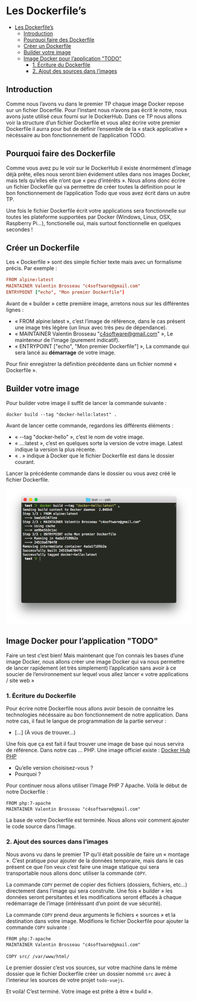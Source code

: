 # Les Dockerfile’s

<!-- TOC -->

- [Les Dockerfile’s](#les-dockerfiles)
    - [Introduction](#introduction)
    - [Pourquoi faire des Dockerfile](#pourquoi-faire-des-dockerfile)
    - [Créer un Dockerfile](#créer-un-dockerfile)
    - [Builder votre image](#builder-votre-image)
    - [Image Docker pour l’application "TODO"](#image-docker-pour-lapplication-todo)
        - [1. Écriture du Dockerfile](#1-écriture-du-dockerfile)
        - [2. Ajout des sources dans l’images](#2-ajout-des-sources-dans-limages)

<!-- /TOC -->

## Introduction

Comme nous l’avons vu dans le premier TP chaque image Docker repose sur un fichier Docerfile. Pour l’instant nous n’avons pas écrit le notre, nous avons juste utilisé ceux fourni sur le DockerHub. Dans ce TP nous allons voir la structure d’un fichier Dockerfile et vous allez écrire votre premier Dockerfile il aurra pour but de définir l’ensemble de la « stack applicative » nécéssaire au bon fonctionnement de l’application TODO.

## Pourquoi faire des Dockerfile

Comme vous avez pu le voir sur le DockerHub il existe énormément d’image déjà prête, elles nous seront bien évidement utiles dans nos images Docker, mais tels qu’elles elle n’ont que « peu d’intérêts ». Nous allons donc écrire un fichier Dockefile qui va permettre de créer toutes la définition pour le bon fonctionnement de l’application Todo que vous avez écrit dans un autre TP.

Une fois le fichier Dockerfile écrit votre applications sera fonctionnelle sur toutes les plateforme supportées par Docker (Windows, Linux, OSX, Raspberry Pi…), fonctionelle oui, mais surtout fonctionnelle en quelques secondes !

## Créer un Dockerfile

Les « Dockerfile » sont des simple fichier texte mais avec un formalisme précis. Par exemple :

```conf
FROM alpine:latest
MAINTAINER Valentin Brosseau "c4software@gmail.com"
ENTRYPOINT ["echo", "Mon premier Dockerfile"]
```

Avant de « builder » cette première image, arretons nous sur les différentes lignes :

- « FROM alpine:latest », c’est l’image de référence, dans le cas présent une image très légère (un linux avec très peu de dépendance).
- « MAINTAINER Valentin Brosseau "c4software@gmail.com" », Le mainteneur de l’image (purement indicatif).
- « ENTRYPOINT ["echo", "Mon premier Dockerfile"] », La commande qui sera lancé au **démarrage** de votre image.

Pour finir enregistrer la définition précédente dans un fichier nommé « Dockerfile ».

## Builder votre image

Pour builder votre image il suffit de lancer la commande suivante :

```
docker build --tag "docker-hello:latest" .
```

Avant de lancer cette commande, regardons les différents éléments :

- « --tag "docker-hello" », c’est le nom de votre image.
- « …:latest », c’est en quelques sorte la version de votre image. Latest indique la version la plus récente.
- « . » indique à Docker que le fichier Dockerfile est dans le dossier courant.

Lancer la précédente commande dans le dossier ou vous avez créé le fichier Dockerfile.

![exemple build](./ressources/build.png)

## Image Docker pour l’application "TODO"

Faire un test c’est bien! Mais maintenant que l’on connais les bases d’une image Docker, nous allons créer une image Docker qui va nous permettre de lancer rapidement (et très simplement) l’application sans avoir à ce soucier de l’environnement sur lequel vous allez lancer « votre applications / site web »

### 1. Écriture du Dockerfile

Pour écrire notre Dockerfile nous allons avoir besoin de connaitre les technologies nécéssaire au bon fonctionnement de notre application. Dans notre cas, il faut le langue de programmation de la partie serveur :

- […] (À vous de trouver…)

Une fois que ça est fait il faut trouver une image de base qui nous servira de référence. Dans notre cas … PHP. Une image officiel existe : [Docker Hub PHP](https://hub.docker.com/_/php/)

- Qu’elle version choisisez-vous ?
- Pourquoi ?

Pour continuer nous allons utiliser l’image PHP 7 Apache. Voilà le début de notre Dockerfile :

```
FROM php:7-apache
MAINTAINER Valentin Brosseau "c4software@gmail.com"
```

La base de votre Dockerfile est terminée. Nous allons voir comment ajouter le code source dans l’image.

### 2. Ajout des sources dans l’images

Nous avons vu dans le premier TP qu’il était possible de faire un « montage ». C’est pratique pour ajouter de la données temporaire, mais dans le cas présent ce que l’on veux c’est faire une image statique qui sera transportable nous allons donc utiliser la commande ```COPY```.

La commande ```COPY``` permet de copier des fichiers (dossiers, fichiers, etc…) directement dans l’image qui sera construite. Une fois « builder » les données seront persitantes et les modifications seront éffacés à chaque redémarrage de l’image (intéréssant d’un point de vue sécurité).

La commande ```COPY``` prend deux arguments le fichiers « sources » et la destination dans votre image. Modifions le fichier Dockerfile pour ajouter la commande ```COPY``` suivante :

```
FROM php:7-apache
MAINTAINER Valentin Brosseau "c4software@gmail.com"

COPY src/ /var/www/html/
```

Le premier dossier c’est vos sources, sur votre machine dans le même dossier que le fichier Dockerfile créer un dossier nommé ```src``` avec à l’interieur les sources de votre projet ```todo-vuejs```.

Et voilà! C’est terminé. Votre image est prête à être « build ».